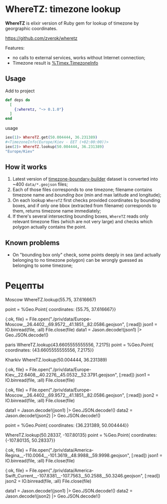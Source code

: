 # WhereTZ: timezone lookup

**WhereTZ** is elixir version of Ruby gem for lookup of timezone by georgraphic coordinates.

https://github.com/zverok/wheretz

Features:

* no calls to external services, works without Internet connection;
* Timezone result is [%Timex.TimezoneInfo](https://hexdocs.pm/timex/Timex.TimezoneInfo.html#t:t/0)

## Usage

Add to project

```elixir
def deps do
  [
    {:wheretz, "~> 0.1.0"}
  ]
end
```

usage

```elixir
iex(1)> WhereTZ.get(50.004444, 36.231389)   
#<TimezoneInfo(Europe/Kiev - EET (+02:00:00))>
iex(2)> WhereTZ.lookup(50.004444, 36.231389)  
"Europe/Kiev"
```

## How it works

1. Latest version of [timezone-boundary-builder](https://github.com/evansiroky/timezone-boundary-builder) dataset is converted into ~400 `data/*.geojson` files;
2. Each of those files corresponds to one timezone; filename contains
  timezone name and _bounding box_ (min and max latitude and longitude);
3. On each lookup `WhereTZ` first checks provided coordinates by bounding
  boxes, and if only one bbox (extracted from filename) corresponds to
  them, returns timezone name immediately;
4. If there's several intersecting bounding boxes, `WhereTZ` reads only
  relevant timezone files (which are not very large) and checks which
  polygon actually contains the point.

## Known problems

* On "bounding box only" check, some points deeply in sea (and actually
  belonging to no timezone polygon) can be wrongly guessed as belonging
  to some timezone;

# Рецепты

Moscow
WhereTZ.lookup(55.75, 37.616667) 

point = %Geo.Point{ coordinates: {55.75, 37.616667}}

{:ok, file} = File.open("./priv/data/Europe-Moscow__26.4402__69.9572__41.1851__82.0586.geojson", [:read])
json1 = IO.binread(file, :all)
File.close(file)
data1 = Jason.decode!(json1) |> Geo.JSON.decode!()


paris
WhereTZ.lookup(43.6605555555556, 7.2175)
point = %Geo.Point{ coordinates: {43.6605555555556, 7.2175}}

Kharkiv
WhereTZ.lookup(50.004444, 36.231389) 

{:ok, file} = File.open("./priv/data/Europe-Kiev__22.6408__40.2276__45.0532__52.3791.geojson", [:read])
json1 = IO.binread(file, :all)
File.close(file)

{:ok, file} = File.open("./priv/data/Europe-Moscow__26.4402__69.9572__41.1851__82.0586.geojson", [:read])
json2 = IO.binread(file, :all)
File.close(file)

data1 = Jason.decode!(json1) |> Geo.JSON.decode!()
data2 = Jason.decode!(json2) |> Geo.JSON.decode!()

point = %Geo.Point{ coordinates: {36.231389, 50.004444}}




WhereTZ.lookup(50.28337, -107.80135)
point = %Geo.Point{ coordinates: {-107.80135, 50.28337}}

{:ok, file} = File.open("./priv/data/America-Regina__-110.0064__-101.3619__48.9988__59.9998.geojson", [:read])
json1 = IO.binread(file, :all)
File.close(file)

{:ok, file} = File.open("./priv/data/America-Swift_Current__-107.8381__-107.7563__50.2588__50.3246.geojson", [:read])
json2 = IO.binread(file, :all)
File.close(file)

data1 = Jason.decode!(json1) |> Geo.JSON.decode!()
data2 = Jason.decode!(json2) |> Geo.JSON.decode!()



